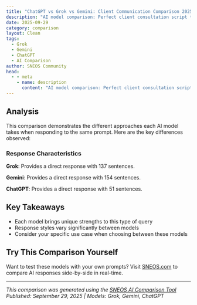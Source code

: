 ```yaml
---
title: "ChatGPT vs Grok vs Gemini: Client Communication Comparison 2025"
description: "AI model comparison: Perfect client consultation script that builds trust and closes cases..."
date: 2025-09-29
category: comparison
layout: Clean
tags:
  - Grok
  - Gemini
  - ChatGPT
  - AI Comparison
author: SNEOS Community
head:
  - - meta
    - name: description
      content: "AI model comparison: Perfect client consultation script that builds trust and closes cases..."
---
```


<ChatComparison
  title="ChatGPT vs Grok vs Gemini: Client Communication Comparison 2025"
  prompt="Perfect client consultation script that builds trust and closes cases"
  :responses='{
    "Grok": "Below is a perfect client consultation script designed for professionals (e.g., lawyers, financial advisors, consultants, or service providers) to build trust, uncover client needs, and close cases effectively. This script focuses on empathy, active listening, and guiding the client toward a decision while maintaining a professional and confident tone. You can adapt it to your specific industry or role.\n\n---\n\n### **Client Consultation Script**\n\n#### **1. Warm Welcome and Introduction (Build Rapport)**\n*Purpose: Make the client feel comfortable and establish a personal connection.*\n\n- **Greeting:** \u0022Hi [Client\u2019s Name], it\u2019s great to meet you! I\u2019m [Your Name], and I\u2019m really looking forward to learning more about how I can help you today. How are you doing?\u0022\n  - (Pause and listen to their response. If they share something personal, acknowledge it briefly to show empathy. E.g., \u0022I\u2019m glad to hear that!\u0022 or \u0022I\u2019m sorry to hear that, let\u2019s see how I can support you.\u0022)\n  \n- **Set the Tone:** \u0022Before we dive in, I just want to let you know that this conversation is all about you. My goal is to understand your situation, answer any questions you have, and see how I can provide the best possible solution for you. Does that sound good?\u0022\n  - (Wait for their confirmation to ensure they\u2019re on board.)\n\n- **Time Frame (Optional):** \u0022I\u2019ve set aside about [X minutes] for us to chat today. If we need more time, I\u2019m happy to accommodate that. Is there anything specific you\u2019d like to make sure we cover?\u0022\n  - (This shows respect for their time and ensures they feel in control.)\n\n---\n\n#### **2. Discovery Questions (Uncover Needs and Pain Points)**\n*Purpose: Understand their situation deeply while demonstrating active listening and empathy.*\n\n- **Open-Ended Questions:** \u0022Can you tell me a bit about what\u2019s been going on and why you reached out today? I\u2019d love to hear your story.\u0022\n  - (Let them talk. Avoid interrupting. Use verbal affirmations like \u201CI see\u201D or \u201CI understand\u201D to show you\u2019re listening.)\n\n- **Dig Deeper:** \u0022Thank you for sharing that. Can you tell me more about how this has been affecting you/your business/your family? What\u2019s been the most challenging part?\u0022\n  - (Focus on the emotional impact or consequences to uncover their true motivations.)\n\n- **Identify Goals:** \u0022What would an ideal outcome look like for you? If we could solve this issue completely, how would that change things for you?\u0022\n  - (This helps you align your solution with their vision of success.)\n\n- **Clarify Urgency:** \u0022How soon are you hoping to get this resolved? Is there a specific deadline or concern that\u2019s pressing right now?\u0022\n  - (This gauges their timeline and helps prioritize your approach.)\n\n- **Budget/Expectations (Optional):** \u0022Have you thought about what kind of investment\u2014whether it\u2019s time, resources, or finances\u2014you\u2019re prepared to make to achieve this outcome? I just want to make sure we\u2019re aligned.\u0022\n  - ( Phrase this delicately to avoid seeming pushy. Tailor it based on your industry.)\n\n---\n\n#### **3. Build Trust and Credibility (Position Yourself as the Expert)**\n*Purpose: Show them you\u2019re the right person to solve their problem by sharing relevant experience and insights.*\n\n- **Empathy and Validation:** \u0022I completely understand how frustrating/stressful/challenging this must be for you. I\u2019ve worked with many clients who\u2019ve been in a similar situation, and I\u2019m confident we can find a way forward together.\u0022\n  - (Reassure them that they\u2019re not alone and that you\u2019ve handled similar cases.)\n\n- **Share Expertise:** \u0022Based on what you\u2019ve told me, I\u2019ve seen cases like this before, and here\u2019s what typically works best [briefly explain a strategy or approach without going into too much detail]. For example, I recently helped a client with [similar issue], and we were able to achieve [positive result]. I\u2019d love to tailor a similar solution for you.\u0022\n  - (Use a specific success story to build confidence, but keep it concise.)\n\n- **Address Concerns:** \u0022I know this can feel overwhelming, and you might be wondering [common concern, e.g., about cost, time, or risk]. I want to assure you that my priority is to make this process as smooth and stress-free as possible. We\u2019ll address every concern together.\u0022\n  - (Proactively tackle objections before they arise to build trust.)\n\n---\n\n#### **4. Present the Solution (Focus on Value, Not Price)**\n*Purpose: Offer a clear, tailored solution that aligns with their needs and goals.*\n\n- **Summarize Their Needs:** \u0022From what you\u2019ve shared, it sounds like your main goal is [specific goal], and the key challenges are [specific pain points]. Does that sound accurate?\u0022\n  - (Recap to ensure you\u2019re on the same page. Wait for their confirmation.)\n\n- **Introduce Your Solution:** \u0022Based on that, I\u2019d recommend [specific service/plan/approach]. Here\u2019s how it works: [briefly outline the process or key benefits, focusing on outcomes]. This will help you achieve [specific result they want] while addressing [specific pain point].\u0022\n  - (Focus on benefits and results, not just features. Keep it client-centered.)\n\n- **Handle Objections Proactively:** \u0022I know you might be thinking about [common objection, e.g., cost or timeline]. Let me explain how we handle that: [address concern with a clear explanation or reassurance]. Does that make sense?\u0022\n  - (Show that you anticipate their concerns and have solutions ready.)\n\n- **Check-In:** \u0022How does that sound to you so far? Is there anything about this approach that stands out or any questions you\u2019d like to ask?\u0022\n  - (Encourage feedback to ensure they\u2019re engaged and comfortable.)\n\n---\n\n#### **5. Close the Case (Guide Them to a Decision)**\n*Purpose: Confidently ask for their commitment while respecting their decision-making process.*\n\n- **Reinforce Value:** \u0022I\u2019m really confident that this plan will get you to [specific desired outcome] and help resolve [specific pain point]. I\u2019d love to get started and take this burden off your shoulders. What do you think?\u0022\n  - (Focus on the emotional relief or positive outcome they\u2019ll experience.)\n\n- **Clear Next Steps:** \u0022If you\u2019re ready to move forward, the next step is [specific action, e.g., signing an agreement, scheduling a follow-up, or making a deposit]. I can walk you through that now, and we can get started as early as [specific timeline]. Does that work for you?\u0022\n  - (Make the process simple and clear. Avoid ambiguity.)\n\n- **Address Hesitation (If Needed):** \u0022I completely understand if you need some time to think this over. Is there anything specific holding you back that I can clarify or help with right now?\u0022\n  - (Show patience and openness to resolve doubts without pressure.)\n\n- **Final Confirmation:** \u0022Great, I\u2019m thrilled to work with you on this! Let\u2019s go ahead and [specific next step]. I\u2019ll send over [necessary documents/details] right after this call. Is there anything else you\u2019d like to discuss before we wrap up?\u0022\n  - (End on a positive, action-oriented note.)\n\n---\n\n#### **6. Wrap-Up and Follow-Up (Leave a Lasting Impression)**\n*Purpose: End the consultation on a positive note and ensure they feel supported.*\n\n- **Express Gratitude:** \u0022Thank you so much, [Client\u2019s Name], for taking the time to share your situation with me. I\u2019m really excited to help you achieve [specific goal].\u0022\n  - (Personalize and reinforce your commitment.)\n\n- **Reassure Accessibility:** \u0022If anything comes up or you have questions at any point, don\u2019t hesitate to reach out. I\u2019m here for you. You can call or email me at [your contact info].\u0022\n  - (Make them feel supported and valued.)\n\n- **Set Expectations:** \u0022I\u2019ll follow up with you on [specific date/time] with [specific action, e.g., the signed agreement or a detailed plan]. In the meantime, feel free to reach out if anything comes to mind.\u0022\n  - (Provide clarity on what happens next.)\n\n- **Positive Goodbye:** \u0022Thanks again, [Client\u2019s Name]. I\u2019m looking forward to working together. Have a great day!\u0022\n  - (End with warmth and enthusiasm.)\n\n---\n\n### **Key Tips for Success**\n1. **Active Listening:** Focus on the client\u2019s words and emotions. Mirror their tone and energy to build rapport.\n2. **Empathy First:** Show genuine care for their situation before pitching your services.\n3. **Confidence Without Arrogance:** Position yourself as an expert, but avoid overwhelming or pressuring the client.\n4. **Tailor Your Approach:** Adjust the script based on the client\u2019s personality (e.g., analytical vs. emotional) and industry-specific needs.\n5. **Handle Objections Calmly:** If they push back, listen to their concern, validate it, and offer a solution or reassurance.\n6. **Follow Up Promptly:** After the consultation, send a personalized email or call to reinforce your commitment and next steps.\n\nThis script is designed to create a consultative, trust-building experience that positions you as a problem-solver and naturally leads to closing the case. Practice it to ensure it feels authentic to your style!",
    "Gemini": "Okay, here\u0027s a comprehensive client consultation script designed to build trust, address concerns, and ultimately close cases.  It\u0027s structured to be adaptable to various industries and services, so you\u0027ll need to customize it with specifics about *your* business and offerings.\n\n**I. Preparation (Before the Consultation):**\n\n*   **Research:**  Know as much as possible about the client *before* the consultation.  Review their website, social media, and any intake forms they\u0027ve completed.\n*   **Prepare Materials:** Have relevant brochures, case studies, testimonials, pricing information, and examples of your work readily available (both physical and digital).\n*   **Set the Stage:**  Ensure a comfortable, private, and professional environment (whether in-person or virtual). Minimize distractions.\n*   **Define Your Goals:**  What do you want to achieve during this consultation? (e.g., understand their needs, present a solution, schedule a follow-up, close the deal).\n\n**II. The Consultation Script:**\n\n**(A)  Introduction \u0026 Building Rapport (First 5-10 minutes):**\n\n*   **Warm Greeting:**\n\n    *   \u0022Hello, [Client Name]. Thank you so much for taking the time to meet with me today. I appreciate you considering [Your Company].\u0022\n    *   (If virtual): \u0022Thank you for joining this virtual meeting.  I\u0027m [Your Name], and it\u0027s a pleasure to connect with you.\u0022\n\n*   **Briefly Reiterate Purpose:**\n\n    *   \u0022Just to confirm, the purpose of our meeting today is to discuss [briefly mention the reason they contacted you, e.g., your marketing challenges, your need for a new website, your legal issue] and see if [Your Company] can be of assistance.\u0022\n\n*   **Build Rapport \u0026 Show Genuine Interest:**\n\n    *   \u0022Before we dive in, I\u0027d love to hear a little bit more about [Client\u0027s Company/Situation].  I did some research beforehand, and I noticed [mention something specific and positive, e.g., you\u0027ve recently launched a new product, you\u0027ve been featured in an article, your company\u0027s commitment to sustainability].  That\u0027s really impressive.\u0022\n    *   \u0022How\u0027s your day been so far?  Are you working on anything particularly exciting right now?\u0022 (Small talk, but make it relevant if possible)\n    *   *Listen actively and respond with genuine interest.  Mirror their tone and body language.*\n\n*   **Set the Agenda:**\n\n    *   \u0022Here\u0027s what I thought we could cover today: First, I\u0027d like to get a deeper understanding of your current situation and your goals. Then, I\u0027ll share some insights and potential solutions from [Your Company]\u0027s perspective.  Finally, we can discuss next steps and answer any questions you have. Does that sound good to you?\u0022 (Get their agreement).\n\n**(B)  Needs Assessment \u0026 Discovery (15-25 minutes - the most crucial part):**\n\n*   **Transition:**\n\n    *   \u0022Great.  So, let\u0027s start by diving into your current situation.  To help me understand better, could you tell me more about [the problem/challenge/opportunity they\u0027re facing]?\u0022\n\n*   **Open-Ended Questions (Use the \u00275 Whys\u0027 Technique):**\n\n    *   **Start broad, then drill down.**  Don\u0027t interrupt; let them talk. Take notes.\n    *   Examples:\n        *   \u0022What are your biggest challenges right now related to [their area of concern]?\u0022\n        *   \u0022What are your goals for [their area of concern] in the next [timeframe]?\u0022\n        *   \u0022What\u0027s working well currently, and what\u0027s not?\u0022\n        *   \u0022What have you tried already to address this?\u0022\n        *   \u0022What\u0027s your biggest frustration related to this?\u0022\n        *   \u0022What would success look like for you?\u0022\n        *   \u0022Why is [their goal] important to you?\u0022 (Ask \u0022Why?\u0022 repeatedly to get to the root cause)\n    *   **Probing Questions:**  Use these to clarify and dig deeper:\n        *   \u0022Could you elaborate on that a little more?\u0022\n        *   \u0022What do you mean by [their specific term]?\u0022\n        *   \u0022Can you give me an example of that?\u0022\n        *   \u0022What impact is this having on your [business/life]?\u0022\n        *   \u0022What\u0027s the financial impact of this problem?\u0022 (If applicable)\n        *   \u0022How is this affecting your team/customers?\u0022 (If applicable)\n\n*   **Active Listening \u0026 Empathy:**\n\n    *   *Nod, make eye contact, and use verbal cues like \u0022I understand,\u0022 \u0022That makes sense,\u0022 or \u0022I see.\u0022*\n    *   *Paraphrase their statements to confirm your understanding:*  \u0022So, if I\u0027m understanding correctly, you\u0027re saying that [restate their point in your own words]?\u0022\n    *   *Show empathy:* \u0022That sounds incredibly frustrating,\u0022 or \u0022I can certainly understand why that would be a concern.\u0022\n    *   *Summarize their needs back to them:*  \u0022Okay, just to recap, you\u0027re facing [problem A], which is causing [consequence B], and your goal is to achieve [desired outcome C]. Is that a fair summary?\u0022 (Get their agreement).\n\n**(C)  Presentation of Solution \u0026 Value Proposition (15-20 minutes):**\n\n*   **Transition:**\n\n    *   \u0022Thank you for sharing all of that with me, [Client Name].  I have a much clearer understanding of your situation now.\u0022\n    *   \u0022Based on what you\u0027ve told me, I believe [Your Company] can be a valuable partner in helping you achieve [their goals] and overcome [their challenges].\u0022\n\n*   **Tailored Solution:**\n\n    *   *Don\u0027t just list features; focus on *benefits*.*  How will your solution solve their specific problems and help them achieve their specific goals?\n    *   \u0022We can help you address [their problem] by [your solution]. This will result in [benefit 1], [benefit 2], and [benefit 3].\u0022\n    *   \u0022Our approach to [service] is specifically designed to [address their needs]. We do this by [explain your process briefly].\u0022\n    *   *Use \u0022You\u0022 language: Focus on the client, not yourself.* \u0022This will help *you* achieve...\u0022  \u0022This will allow *you* to...\u0022\n\n*   **Social Proof \u0026 Credibility:**\n\n    *   *Case Studies:* \u0022We\u0027ve helped other clients in similar situations. For example, [Client X] was facing [similar problem] and by implementing [your solution], they achieved [quantifiable results].\u0022  (Have a relevant case study readily available).\n    *   *Testimonials:* \u0022Here\u0027s what one of our clients, [Client Y], had to say about working with us: \u0027[Quote from testimonial]\u0027\u0022 (Show a brief, impactful testimonial).\n    *   *Expertise:*  \u0022We have [number] years of experience in [your industry] and a proven track record of success.\u0022\n\n*   **Address Potential Objections Proactively:**\n\n    *   \u0022Some clients initially worry about [common objection, e.g., the cost, the time commitment, the learning curve]. However, we\u0027ve found that [reassuring statement and explanation].\u0022\n    *   \u0022I understand that investing in [your service] is a significant decision.  That\u0027s why we offer [guarantee, flexible payment options, pilot program, etc.].\u0022\n\n**(D)  Handling Objections \u0026 Concerns (Ongoing, but focus here):**\n\n*   **Listen Actively:**  Don\u0027t interrupt. Let them fully express their concerns.\n*   **Acknowledge \u0026 Validate:** \u0022I understand your concern about [objection]. It\u0027s a valid point.\u0022\n*   **Ask Clarifying Questions:** \u0022To make sure I understand correctly, are you primarily concerned about [specific aspect of the objection]?\u0022\n*   **Provide Reassurance \u0026 Solutions:**\n    *   **Price Objection:**\n        *   \u0022I understand that budget is a key consideration.  Let\u0027s break down the value you\u0027ll receive.  When you consider [benefits and ROI], the investment becomes [more justifiable].\u0022\n        *   \u0022We also offer flexible payment plans to make it more manageable.\u0022\n        *   \u0022Could you tell me what budget you had in mind? Perhaps we can tailor a solution to fit your needs.\u0022\n    *   **Time Commitment Objection:**\n        *   \u0022We understand your time is valuable.  We\u0027ve streamlined our process to minimize the burden on your team.\u0022\n        *   \u0022We\u0027ll handle [specific tasks], so you can focus on [your core business].\u0022\n    *   **Uncertainty/Risk Objection:**\n        *   \u0022We offer a [guarantee/warranty] to mitigate your risk.\u0022\n        *   \u0022We can start with a pilot project to demonstrate our value before you commit to a larger engagement.\u0022\n        *   \u0022We\u0027ll provide regular updates and transparent reporting so you can track our progress.\u0022\n*   **Confirm Resolution:**  \u0022Does that address your concern about [objection]?\u0022 (Get their agreement).\n\n**(E)  Closing \u0026 Next Steps (5-10 minutes):**\n\n*   **Summarize Value \u0026 Reiterate Key Benefits:**\n\n    *   \u0022So, to recap, by partnering with [Your Company], you\u0027ll be able to [achieve goal 1], [achieve goal 2], and [overcome challenge 3]. This will ultimately lead to [positive outcome].\u0022\n\n*   **Ask for the Business (Directly, but politely):**\n\n    *   *Option 1 (Direct Close):*  \u0022Based on our conversation, I believe we\u0027re a good fit to help you achieve your goals.  Are you ready to move forward with [proposal/agreement]?\u0022\n    *   *Option 2 (Assumptive Close):* \u0022What are your thoughts on getting started with [next step, e.g., a kickoff meeting, a trial period, a contract review]?\u0022\n    *   *Option 3 (Alternative Close):* \u0022Would you prefer to start with [Option A - full package] or [Option B - smaller package]?\u0022\n\n*   **If Yes:**\n\n    *   \u0022Great! I\u0027m excited to work with you.  The next step is [explain the onboarding process, send the contract, schedule the next meeting].\u0022\n    *   \u0022I\u0027ll send you [document/link] within [timeframe] so you can get started.\u0022\n\n*   **If Not Yet (Stalling or \u0022I need to think about it\u0022):**\n\n    *   \u0022I understand.  What specifically are you still considering?\u0022 (Uncover the underlying objection).\n    *   \u0022Is there anything I can clarify or provide you with to help you make a decision?\u0022\n    *   \u0022What\u0027s your timeline for making a decision?\u0022\n    *   \u0022Would it be helpful to schedule a brief follow-up call to discuss any remaining questions?\u0022\n    *   *If they\u0027re truly not ready, don\u0027t push too hard. Leave the door open.* \u0022Okay, I understand.  Feel free to reach out if you have any questions in the meantime.  I\u0027ll also send you [a follow-up email with helpful information].\u0022\n\n*   **Express Gratitude \u0026 End on a Positive Note:**\n\n    *   \u0022Thank you again for your time, [Client Name]. I truly appreciate you considering [Your Company]. I look forward to the possibility of working together.\u0022\n    *   \u0022Have a great rest of your day!\u0022\n\n**III. Post-Consultation Follow-Up:**\n\n*   **Send a Thank You Email (Within 24 hours):**\n    *   Reiterate key points from the conversation.\n    *   Attach any promised documents (proposal, case studies, etc.).\n    *   Include a clear call to action (e.g., \u0022Please review the proposal and let me know if you have any questions,\u0022 or \u0022I\u0027ll reach out next week to schedule a follow-up call\u0022).\n*   **Track Progress:**  Keep track of the consultation outcome and follow-up activities in your CRM or sales tracking system.\n\n**Key Principles to Remember:**\n\n*   **Be Authentic:**  People can spot insincerity. Be genuine and show that you truly care about helping the client.\n*   **Be Prepared:**  Thorough preparation builds confidence and credibility.\n*   **Listen More Than You Talk:**  The more you listen, the better you\u0027ll understand their needs and the easier it will be to tailor your solution.\n*   **Focus on Value, Not Price:**  Highlight the benefits they\u0027ll receive and the return on their investment.\n*   **Be Persistent, But Not Pushy:**  Follow up regularly, but respect their decision if they\u0027re not ready to move forward.\n*   **Continuously Improve:**  Review your consultations and identify areas where you can improve your approach.\n* **Adapt to the Client:** Not every client is the same.  Use your emotional intelligence to adjust your communication style and approach to match their personality and preferences.\n\n**Customization is Key:**  This script provides a solid foundation, but you *must* customize it to reflect your specific industry, services, and target audience.  Good luck!\n",
    "ChatGPT": "Certainly! Here\u0027s a well-structured client consultation script designed to build trust, address client needs, and effectively guide the conversation toward closing the case. This script can be adapted for various industries such as legal, financial, insurance, real estate, or consulting.\n\n---\n\n### Perfect Client Consultation Script\n\n**1. Warm Welcome \u0026 Introduction**\n\n- *Greeting:*  \n\u201CHello [Client Name], thank you for taking the time to meet with me today. My name is [Your Name], and I\u2019m here to understand your needs and see how we can assist you.\u201D\n\n- *Build rapport:*  \n\u201CBefore we dive in, how has your day been so far?\u201D  \n\u201CIs there anything specific you\u2019d like to start with today?\u201D\n\n---\n\n**2. Establish Purpose \u0026 Set Agenda**\n\n- \u201CTo make the best use of our time, I\u2019d like to understand more about your situation and what you\u2019re hoping to achieve. Then, I can explain how we might help and answer any questions you have. Does that sound good?\u201D\n\n- \u201CDoes that align with what you were expecting from this consultation?\u201D\n\n---\n\n**3. Discovery Phase \u2013 Ask Open-Ended Questions**\n\n- \u201CCan you tell me a bit about your current situation and what prompted you to seek help?\u201D\n\n- \u201CWhat are the main challenges or concerns you\u2019re facing right now?\u201D\n\n- \u201CHave you worked with someone for this before, or is this your first time?\u201D\n\n- \u201CWhat are your goals, both short-term and long-term?\u201D\n\n---\n\n**4. Active Listening \u0026 Empathy**\n\n- Reflect what you hear:  \n\u201CSo, it sounds like [summarize key points]. That must be challenging.\u201D\n\n- Show empathy:  \n\u201CI can understand why that would be stressful for you.\u201D\n\n---\n\n**5. Position Your Solution**\n\n- \u201CBased on what you\u2019ve shared, here\u2019s how I believe we can help\u2026\u201D  \n[Explain your service/product in terms of client\u2019s needs]\n\n- \u201CMany of our clients in similar situations have found that [highlight benefits/results].\u201D\n\n---\n\n**6. Address Client\u2019s Questions or Concerns**\n\n- \u201CWhat questions or concerns do you have at this point?\u201D\n\n- \u201CI want to make sure everything is clear and that you feel comfortable moving forward.\u201D\n\n---\n\n**7. Handle Objections**\n\n- Listen carefully to objections without interrupting.\n\n- Acknowledge and validate the concern:  \n\u201CI hear that you\u2019re concerned about [objection], which is completely understandable.\u201D\n\n- Provide reassurance or further explanation:  \n\u201CHere\u2019s how we address that\u2026\u201D or \u201CMany clients have felt the same way initially...\u201D\n\n---\n\n**8. Close with Confidence**\n\n- Summarize:  \n\u201CTo recap, we\u2019ll [briefly outline the agreed approach]. This will help you [restate client goals].\u201D\n\n- Ask for commitment:  \n\u201CAre you ready to move forward so we can start working on this together?\u201D\n\n- Provide clear next steps:  \n\u201CGreat! The next step is [explain process, paperwork, payment, etc.]. I\u2019ll be with you every step of the way.\u201D\n\n---\n\n**9. End on a Positive Note**\n\n- \u201CThank you for trusting us with this important matter.\u201D\n\n- \u201CIf you think of any other questions afterwards, please don\u2019t hesitate to reach out.\u201D\n\n- \u201CI\u2019m looking forward to helping you achieve your goals.\u201D\n\n---\n\n### Additional Tips:\n\n- Maintain a warm, confident tone throughout.\n\n- Personalize the script to the client\u2019s responses.\n\n- Use the client\u2019s name frequently to build rapport.\n\n- Be transparent about fees, timelines, and any potential risks.\n\n- Follow up promptly with a written summary and next steps.\n\n---\n\nWould you like me to tailor this script for a specific industry or situation?"
  }'
  published-date="15:48"
/>

## Analysis

This comparison demonstrates the different approaches each AI model takes when responding to the same prompt. Here are the key differences observed:

### Response Characteristics

**Grok**: Provides a direct response with 137 sentences. 

**Gemini**: Provides a direct response with 154 sentences. 

**ChatGPT**: Provides a direct response with 51 sentences. 

## Key Takeaways

- Each model brings unique strengths to this type of query
- Response styles vary significantly between models
- Consider your specific use case when choosing between these models

## Try This Comparison Yourself

Want to test these models with your own prompts? Visit [SNEOS.com](https://sneos.com) to compare AI responses side-by-side in real-time.

---

*This comparison was generated using the [SNEOS AI Comparison Tool](https://sneos.com)*
*Published: September 29, 2025 | Models: Grok, Gemini, ChatGPT*

